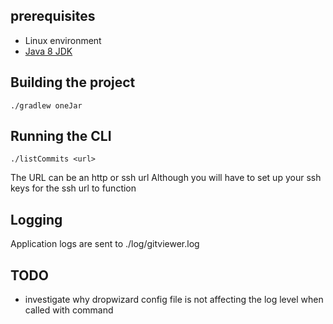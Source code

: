 ## prerequisites
* Linux environment
* [Java 8 JDK](http://www.oracle.com/technetwork/java/javase/downloads/index.html)

## Building the project
```
./gradlew oneJar
```

## Running the CLI
```
./listCommits <url>
```
The URL can be an http or ssh url
Although you will have to set up your ssh keys for the ssh url to function
 
## Logging
Application logs are sent to ./log/gitviewer.log



## TODO
* investigate why dropwizard config file is not affecting the log level when called with command
